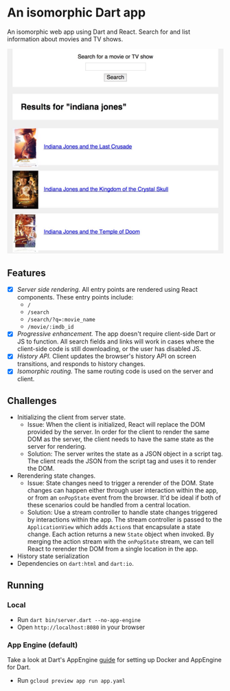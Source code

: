 # An isomorphic Dart app

An isomorphic web app using Dart and React. Search for and list information about movies and TV shows.

![Screenshot](screenshot.jpg)

## Features

* [x] *Server side rendering.* All entry points are rendered using React components. These entry points include:
  * `/`
  * `/search`
  * `/search/?q=:movie_name`
  * `/movie/:imdb_id`
* [x] *Progressive enhancement.* The app doesn't require client-side Dart or JS to function. All search fields and links will work in cases where the client-side code is still downloading, or the user has disabled JS.
* [x] *History API.* Client updates the browser's history API on screen transitions, and responds to history changes.
* [x] *Isomorphic routing.* The same routing code is used on the server and client.

## Challenges

* Initializing the client from server state.
  * Issue: When the client is initialized, React will replace the DOM provided by the server. In order for the client to render the same DOM as the server, the client needs to have the same state as the server for rendering.
  * Solution: The server writes the state as a JSON object in a script tag. The client reads the JSON from the script tag and uses it to render the DOM.
* Rerendering state changes.
  * Issue: State changes need to trigger a rerender of the DOM. State changes can happen either through user interaction within the app, or from an `onPopState` event from the browser. It'd be ideal if both of these scenarios could be handled from a central location.
  * Solution: Use a stream controller to handle state changes triggered by interactions within the app. The stream controller is passed to the `ApplicationView` which adds `Action`s that encapsulate a state change. Each action returns a new `State` object when invoked. By merging the action stream with the `onPopState` stream, we can tell React to rerender the DOM from a single location in the app.
* History state serialization
* Dependencies on `dart:html` and `dart:io`.

## Running

### Local

* Run `dart bin/server.dart --no-app-engine`
* Open `http://localhost:8080` in your browser

### App Engine (default)

Take a look at Dart's AppEngine [guide](https://www.dartlang.org/server/google-cloud-platform/app-engine/) for setting up Docker and AppEngine for Dart.

* Run `gcloud preview app run app.yaml`

